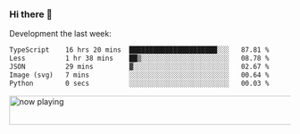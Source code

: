 ### Hi there 👋

Development the last week:
<!--START_SECTION:waka-->

```txt
TypeScript    16 hrs 20 mins  ██████████████████████░░░   87.81 %
Less          1 hr 38 mins    ██▒░░░░░░░░░░░░░░░░░░░░░░   08.78 %
JSON          29 mins         ▓░░░░░░░░░░░░░░░░░░░░░░░░   02.67 %
Image (svg)   7 mins          ░░░░░░░░░░░░░░░░░░░░░░░░░   00.64 %
Python        0 secs          ░░░░░░░░░░░░░░░░░░░░░░░░░   00.03 %
```

<!--END_SECTION:waka-->

<!--
**JASONPANGGO/jasonpanggo** is a ✨ _special_ ✨ repository because its `README.md` (this file) appears on your GitHub profile.

Here are some ideas to get you started:

- 🔭 I’m currently working on ...
- 🌱 I’m currently learning ...
- 👯 I’m looking to collaborate on ...
- 🤔 I’m looking for help with ...
- 💬 Ask me about ...
- 📫 How to reach me: ...
- 😄 Pronouns: ...
- ⚡ Fun fact: ...
-->

<a href="https://volt.fm/user/q8yd9e79csfr57rt" target="_blank"><img src="https://spotify-badge-egoist.vercel.app/api/now-playing" width="540" height="52" alt="now playing"></a>
